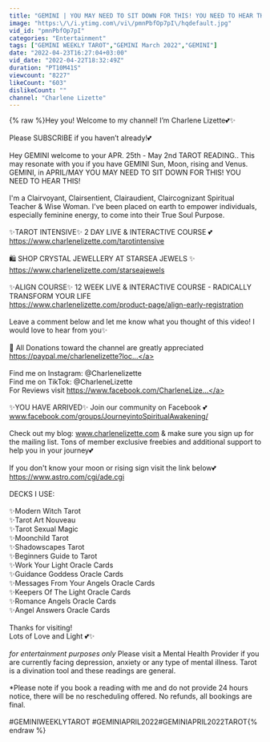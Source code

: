 ```yaml
---
title: "GEMINI | YOU MAY NEED TO SIT DOWN FOR THIS! YOU NEED TO HEAR THIS! | APR. 25th - May 2nd"
image: "https:\/\/i.ytimg.com\/vi\/pmnPbfOp7pI\/hqdefault.jpg"
vid_id: "pmnPbfOp7pI"
categories: "Entertainment"
tags: ["GEMINI WEEKLY TAROT","GEMINI March 2022","GEMINI"]
date: "2022-04-23T16:27:04+03:00"
vid_date: "2022-04-22T18:32:49Z"
duration: "PT10M41S"
viewcount: "8227"
likeCount: "603"
dislikeCount: ""
channel: "Charlene Lizette"
---
```

{% raw %}Hey you! Welcome to my channel! I’m Charlene Lizette💕✨ <br /><br />Please SUBSCRIBE if you haven’t already!💕<br /><br />Hey GEMINI welcome to your APR. 25th - May 2nd TAROT READING.. This may resonate with you if you have GEMINI Sun, Moon, rising and Venus. GEMINI, in APRIL/MAY YOU MAY NEED TO SIT DOWN FOR THIS! YOU NEED TO HEAR THIS! <br /><br />I'm a Clairvoyant, Clairsentient, Clairaudient, Claircognizant Spiritual Teacher &amp; Wise Woman. I've been placed on earth to empower individuals, especially feminine energy, to come into their True Soul Purpose.<br /><br />✨TAROT INTENSIVE✨ 2 DAY LIVE &amp; INTERACTIVE COURSE 💕<br /><a rel="nofollow" target="blank" href="https://www.charlenelizette.com/tarotintensive">https://www.charlenelizette.com/tarotintensive</a><br /><br />🛍 SHOP CRYSTAL JEWELLERY AT STARSEA JEWELS ✨ <br /><a rel="nofollow" target="blank" href="https://www.charlenelizette.com/starseajewels">https://www.charlenelizette.com/starseajewels</a><br /><br />✨ALIGN COURSE✨ 12 WEEK LIVE &amp; INTERACTIVE COURSE - RADICALLY TRANSFORM YOUR LIFE<br /><a rel="nofollow" target="blank" href="https://www.charlenelizette.com/product-page/align-early-registration">https://www.charlenelizette.com/product-page/align-early-registration</a><br /><br />Leave a comment below and let me know what you thought of this video! I would love to hear from you✨<br /><br />💖 All Donations toward the channel are greatly appreciated<br /> <a rel="nofollow" target="blank" href="https://paypal.me/charlenelizette?loc​​...">https://paypal.me/charlenelizette?loc​​...</a><br /><br />Find me on Instagram: @Charlenelizette<br />Find me on TikTok:  @CharleneLizette<br />For Reviews visit <a rel="nofollow" target="blank" href="https://www.facebook.com/CharleneLize...">https://www.facebook.com/CharleneLize...</a><br /><br />✨YOU HAVE ARRIVED✨ Join our community on Facebook 💕<br />www.facebook.com/groups/JourneyintoSpiritualAwakening/<br /><br />Check out my blog: www.charlenelizette.com &amp; make sure you sign up for the mailing list. Tons of member exclusive freebies and additional support to help you in your journey💕<br /><br />If you don't know your moon or rising sign visit the link below💕<br /><a rel="nofollow" target="blank" href="https://www.astro.com/cgi/ade.cgi​​">https://www.astro.com/cgi/ade.cgi​​</a><br /><br />DECKS I USE:<br /><br />✨Modern Witch Tarot<br />✨Tarot Art Nouveau<br />✨Tarot Sexual Magic<br />✨Moonchild Tarot<br />✨Shadowscapes Tarot<br />✨Beginners Guide to Tarot<br />✨Work Your Light Oracle Cards<br />✨Guidance Goddess Oracle Cards<br />✨Messages From Your Angels Oracle Cards<br />✨Keepers Of The Light Oracle Cards<br />✨Romance Angels Oracle Cards<br />✨Angel Answers Oracle Cards<br /><br />Thanks for visiting! <br />Lots of Love and Light 💕✨<br /><br />*for entertainment purposes only* Please visit a Mental Health Provider if you are currently facing depression, anxiety or any type of mental illness. Tarot is a divination tool and these readings are general.<br /><br />*Please note if you book a reading with me and do not provide 24 hours notice, there will be no rescheduling offered. No refunds, all bookings are final.<br /><br />#GEMINIWEEKLYTAROT #GEMINIAPRIL2022​ #GEMINIAPRIL2022TAROT{% endraw %}
